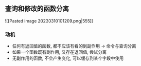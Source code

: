 ## 查询和修改的函数分离
![[Pasted image 20230310101209.png|555]]

### 动机
- 任何有返回值的函数, 都不应该有看的到副作用 -> 命令与查询分离
- 如果一个函数既有副作用, 又存在返回值, 尝试分离
- 无副作用的函数, 不会产生变化, 可以缓存到某个字段中使用